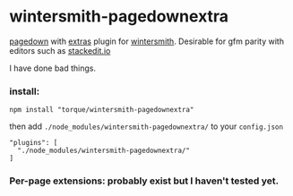 # wintersmith-pagedownextra

[pagedown](https://code.google.com/p/pagedown/) with [extras](https://github.com/jmcmanus/pagedown-extra) plugin for [wintersmith](https://github.com/jnordberg/wintersmith). Desirable for gfm parity with editors such as [stackedit.io](https://stackedit.io/)

I have done bad things.

### install:

```
npm install "torque/wintersmith-pagedownextra"
```

then add `./node_modules/wintersmith-pagedownextra/` to your `config.json`

```
"plugins": [
  "./node_modules/wintersmith-pagedownextra/"
]
```

### Per-page extensions: probably exist but I haven't tested yet.
